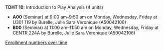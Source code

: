**TDHT 10**: Introduction to Play Analysis (4 units)

- **A00** (Seminar) at 9:00 am–9:50 am on Monday, Wednesday, Friday at U301 119 by Burelle, Julie Sara Veronique (A50042106)
- **B00** (Seminar) at 11:00 am–11:50 am on Monday, Wednesday, Friday at CENTR 224A by Burelle, Julie Sara Veronique (A50042106)

[Enrollment numbers over time](./TDHT10.tsv)
